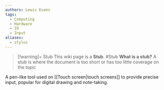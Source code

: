 ```yaml
---
authors: Lewis Evans
tags:
  - Computing
  - Hardware
  - IO
  - Input
aliases:
  - stylus
---
```

> [!warning]+ Stub
> This wiki page is a **Stub**.
> #Stub 
> **What is a stub?**
> A stub is where the document is too short or has too little coverage on the topic

A pen-like tool used on [[Touch screen|touch screens]] to provide precise input, popular for digital drawing and note-taking.